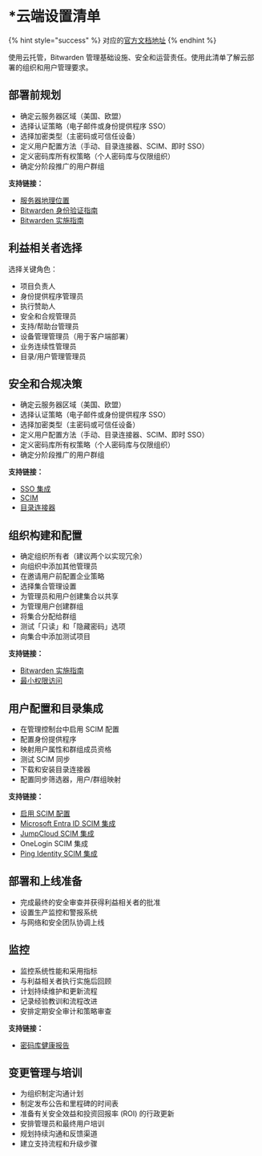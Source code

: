 # \*云端设置清单

{% hint style="success" %}
对应的[官方文档地址](https://bitwarden.com/help/cloud-setup-checklist/)
{% endhint %}

使用云托管，Bitwarden 管理基础设施、安全和运营责任。使用此清单了解云部署的组织和用户管理要求。

## 部署前规划 <a href="#pre-deployment-planning" id="pre-deployment-planning"></a>

* 确定云服务器区域（美国、欧盟）
* 选择认证策略（电子邮件或身份提供程序 SSO）
* 选择加密类型（主密码或可信任设备）
* 定义用户配置方法（手动、目录连接器、SCIM、即时 SSO）
* 定义密码库所有权策略（个人密码库与仅限组织）
* 确定分阶段推广的用户群组

**支持链接：**

* [服务器地理位置](../security/server-geographies.md)
* [Bitwarden 身份验证指南](https://bitwarden.com/resources/reference-guide-bitwarden-authentication/)
* [Bitwarden 实施指南](https://bitwarden.com/resources/bitwarden-enterprise-password-manager-implementation-guide/)

## 利益相关者选择 <a href="#stakeholder-selections" id="stakeholder-selections"></a>

选择关键角色：

* 项目负责人
* 身份提供程序管理员
* 执行赞助人
* 安全和合规管理员
* 支持/帮助台管理员
* 设备管理管理员（用于客户端部署）
* 业务连续性管理员
* 目录/用户管理管理员

## 安全和合规决策 <a href="#security-and-compliance-decisions" id="security-and-compliance-decisions"></a>

* 确定云服务器区域（美国、欧盟）
* 选择认证策略（电子邮件或身份提供程序 SSO）
* 选择加密类型（主密码或可信任设备）
* 定义用户配置方法（手动、目录连接器、SCIM、即时 SSO）
* 定义密码库所有权策略（个人密码库与仅限组织）
* 确定分阶段推广的用户群组

**支持链接：**

* [SSO 集成](../login-with-sso/about-login-with-sso.md)
* [SCIM](../admin-console/manage-members/scim/about-scim.md)
* [目录连接器](../admin-console/manage-members/directory-connector/directory-connector-cli.md)

## 组织构建和配置 <a href="#organizational-build-out-and-configuration" id="organizational-build-out-and-configuration"></a>

* 确定组织所有者（建议两个以实现冗余）
* 向组织中添加其他管理员
* 在邀请用户前配置企业策略
* 选择集合管理设置
* 为管理员和用户创建集合以共享
* 为管理用户创建群组
* 将集合分配给群组
* 测试「只读」和「隐藏密码」选项
* 向集合中添加测试项目

**支持链接：**

* [Bitwarden 实施指南](https://bitwarden.com/resources/bitwarden-enterprise-password-manager-implementation-guide/)
* [最小权限访问](https://bitwarden.com/blog/additional-enterprise-options-for-least-privileged-access-control/#flexible-collections-options-for-your-organization)

## 用户配置和目录集成 <a href="#user-provisioning-and-directory-integration" id="user-provisioning-and-directory-integration"></a>

* 在管理控制台中启用 SCIM 配置
* 配置身份提供程序
* 映射用户属性和群组成员资格
* 测试 SCIM 同步
* 下载和安装目录连接器
* 配置同步筛选器，用户/群组映射

**支持链接：**

* [启用 SCIM 配置](../admin-console/manage-members/scim/about-scim.md)
* [Microsoft Entra ID SCIM 集成](../admin-console/manage-members/scim/microsoft-entra-id-scim-integration.md)
* [JumpCloud SCIM 集成](../login-with-sso/implementation-guides/jumpcloud-saml-implementation.md)
* OneLogin SCIM 集成
* [Ping Identity SCIM 集成](../admin-console/login-with-sso/implementation-guides/ping-identity-saml-implementation.md)

## 部署和上线准备 <a href="#deployment-and-go-live-preparation" id="deployment-and-go-live-preparation"></a>

* 完成最终的安全审查并获得利益相关者的批准
* 设置生产监控和警报系统
* 与网络和安全团队协调上线

## 监控 <a href="#monitoring" id="monitoring"></a>

* 监控系统性能和采用指标
* 与利益相关者执行实施后回顾
* 计划持续维护和更新流程
* 记录经验教训和流程改进
* 安排定期安全审计和策略审查

**支持链接：**

* [密码库健康报告](../your-vault/vault-health-reports.md)

## 变更管理与培训 <a href="#change-management-and-training" id="change-management-and-training"></a>

* 为组织制定沟通计划
* 制定发布公告和里程碑的时间表
* 准备有关安全效益和投资回报率 (ROI) 的行政更新
* 安排管理员和最终用户培训
* 规划持续沟通和反馈渠道
* 建立支持流程和升级步骤
